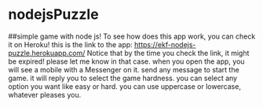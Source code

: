 # nodejsPuzzle
##simple game with node js! 
To see how does this app work, you can check it on Heroku! this is the link to the app: https://ekf-nodejs-puzzle.herokuapp.com/
Notice that by the time you check the link, it might be expired! please let me know in that case.
when you open the app, you will see a mobile with a Messenger on it. send any message to start the game. it will reply you to select the game hardness.
you can select any option you want like easy or hard. you can use uppercase or lowercase, whatever pleases you.

